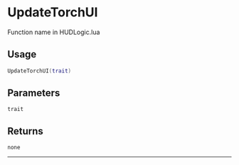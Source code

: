 # UpdateTorchUI
Function name in HUDLogic.lua
## Usage
```lua
UpdateTorchUI(trait)
```
## Parameters
`trait`
## Returns
`none`

---